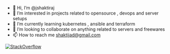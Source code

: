 - 👋 Hi, I’m @jshaktiraj
- 👀 I’m interested in projects related to opensource , devops and server setups
- 🌱 I’m currently learning kubernetes , ansible and terraform
- 💞️ I’m looking to collaborate on anything related to servers and freewares
- 📫 How to reach me shaktijad@gmail.com

<a href="https://stackoverflow.com/users/4017911/shaktirajsinh-jadeja" target="_blank">
<img alt="StackOverflow"
src="https://stackoverflow-badge.vercel.app/?userID=4017911" />
</a>

